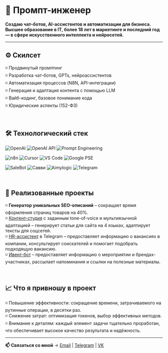 # 🧩 Промпт-инженер

**Создаю чат-ботов, AI-ассистентов и автоматизации для бизнеса.  
Высшее образование в IT, более 18 лет в маркетинге и последний год — в сфере искусственного интеллекта и нейросетей.**  

--- 

## ⚙️ Скилсет  

 ◽ Продвинутый промптинг   
 ◽ Разработка чат-ботов, GPTs, нейроассистентов  
 ◽ Автоматизация процессов (N8N, API-интеграции)   
 ◽ Генерация и адаптация контента с помощью LLM   
 ◽ Вайб-кодинг, базовое понимание кода  
 ◽ Юридические аспекты (152-ФЗ)
 
<br>    

## 🛠️ Технологический стек

![OpenAI](https://img.shields.io/badge/OpenAI_GPTs-412991?style=for-the-badge&logo=openai&logoColor=white)  ![OpenAI API](https://img.shields.io/badge/OpenAI_API-000000?style=for-the-badge&logo=openai&logoColor=white)  ![Prompt Engineering](https://img.shields.io/badge/Prompt_Engineering-006699?style=for-the-badge&logo=semanticweb&logoColor=white)    

![n8n](https://img.shields.io/badge/n8n-E04C6B?style=for-the-badge&logo=n8n&logoColor=white)  ![Cursor](https://img.shields.io/badge/Cursor-3B3B3B?style=for-the-badge&logo=visualstudiocode&logoColor=white)  ![VS Code](https://img.shields.io/badge/VS_Code-0078d7?style=for-the-badge&logo=visualstudiocode&logoColor=white)  ![Google PSE](https://img.shields.io/badge/Google_PSE-FF6633?style=for-the-badge&logo=google&logoColor=white)
    

![SaleBot](https://img.shields.io/badge/SaleBot-0066CC?style=for-the-badge&logo=chatbot&logoColor=white)  ![Савви](https://img.shields.io/badge/Савви-6A5ACD?style=for-the-badge&logo=chatbot&logoColor=white)  ![Aimylogic](https://img.shields.io/badge/Aimylogic-20B2AA?style=for-the-badge&logo=chatbot&logoColor=white)  ![Telegram](https://img.shields.io/badge/Telegram-26A5E4?style=for-the-badge&logo=telegram&logoColor=white)    

<br>    

## 🚀 Реализованные проекты
◽  **Генератор уникальных SEO-описаний** – сокращает время оформления страниц товаров на 40%.  
◽  [Контент-студия](https://github.com/annutte/Casa_Lusso_Content_Studio/tree/main) с заданным tone-of-voice и мультиязычной адаптацией – генерирует статьи для сайта на 4 языках, адаптирует тексты для соцсетей.  
◽  [HR-ассистент](https://github.com/annutte/HR-assistant-fleetservice) в Telegram – предоставляет информацию о вакансиях в компании, консультирует соискателей и помогает подобрать подходящую вакансию.  
◽  [Ивент-бот](https://github.com/annutte/Biflex_Event_bot) – предоставляет информацию о мероприятии и брендах-участниках, рассылает напоминания и ссылки на полезные материалы.  

<br>    

## 📈 Что я привношу в проект
◽ Повышение эффективности: сокращение времени, затрачиваемого на рутинные операции, в десятки раз.   
◽ Снижение затрат: оптимизация токенов, выбор эффективных методов.    
◽ Внимание к деталям: каждый элемент задачи тщательно проработан, что обеспечивает высокое качество результата и надёжность. 
  

---

**📫 Связаться со мной** →   [Email](mailto:anna.mikhalina@gmail.com)  |   [Telegram](https://t.me/a_mikhalina)  |   [VK](https://vk.com/a_mikhalina)
